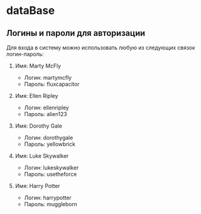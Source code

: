 # dataBase
## Логины и пароли для авторизации

Для входа в систему можно использовать любую из следующих связок логин-пароль:

1. Имя: Marty McFly
   - Логин: martymcfly
   - Пароль: fluxcapacitor

2. Имя: Ellen Ripley
   - Логин: ellenripley
   - Пароль: alien123

3. Имя: Dorothy Gale
   - Логин: dorothygale
   - Пароль: yellowbrick

4. Имя: Luke Skywalker
   - Логин: lukeskywalker
   - Пароль: usetheforce

5. Имя: Harry Potter
   - Логин: harrypotter
   - Пароль: muggleborn

